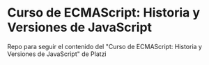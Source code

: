 # Curso de ECMAScript: Historia y Versiones de JavaScript
Repo para seguir el contenido del "Curso de ECMAScript: Historia y Versiones de JavaScript" de Platzi
